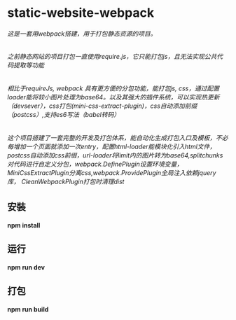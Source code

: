 # static-website-webpack

###### 这是一套用webpack搭建，用于打包静态资源的项目。
###### 之前静态网站的项目打包一直使用require.js，它只能打包js，且无法实现公共代码提取等功能
###### 相比于requireJs, webpack 具有更方便的分包功能，能打包js, css，通过配置loader能将较小图片处理为base64。以及其强大的插件系统，可以实现热更新（devsever），css打包(mini-css-extract-plugin)，css自动添加前缀（postcss）,支持es6写法（babel转码）
###### 这个项目搭建了一套完整的开发及打包体系，能自动化生成打包入口及模板，不必每增加一个页面就添加一次entry，配置html-loader能模块化引入html文件，postcss自动添加css前缀，url-loader将limit内的图片转为base64,splitchunks对代码进行自定义分包，webpack.DefinePlugin设置环境变量，MiniCssExtractPlugin分离css,webpack.ProvidePlugin全局注入依赖jquery库， CleanWebpackPlugin打包时清理dist

## 安裝
#### npm install
## 运行
#### npm run dev
## 打包
#### npm run build
